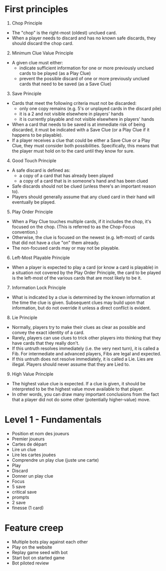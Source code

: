 # First principles
1. Chop Principle
- The "chop" is the right-most (oldest) unclued card.
- When a player needs to discard and has no known safe discards, they should discard the chop card.

2. Minimum Clue Value Principle
- A given clue must either:
  - indicate sufficient information for one or more previously unclued cards to be played (as a Play Clue)
  - prevent the possible discard of one or more previously unclued cards that need to be saved (as a Save Clue)

3. Save Principle
- Cards that meet the following criteria must not be discarded:
  - only one copy remains (e.g. 5's or unplayed cards in the discard pile)
  - it is a 2 and not visible elsewhere in players' hands
  - it is currently playable and not visible elsewhere in players' hands
- When a card that needs to be saved is at immediate risk of being discarded, it must be indicated with a Save Clue (or a Play Clue if it happens to be playable).
- If a player receives a clue that could be either a Save Clue or a Play Clue, they must consider both possibilities. Specifically, this means that the player must hold on to the card until they know for sure.

4. Good Touch Principle
- A safe discard is defined as:
  - a copy of a card that has already been played
  - a copy of a card that is in someone's hand and has been clued
- Safe discards should not be clued (unless there's an important reason to).
- Players should generally assume that any clued card in their hand will eventually be played.

5. Play Order Principle
- When a Play Clue touches multiple cards, if it includes the chop, it's focused on the chop. (This is referred to as the Chop-Focus convention.)
- Otherwise, the clue is focused on the newest (e.g. left-most) of cards that did not have a clue "on" them already.
- The non-focused cards may or may not be playable.

6. Left-Most Playable Principle
- When a player is expected to play a card (or know a card is playable) in a situation not covered by the Play Order Principle, the card to be played is the left-most of the various cards that are most likely to be it.

7. Information Lock Principle
- What is indicated by a clue is determined by the known information at the time the clue is given. Subsequent clues may build upon that information, but do not override it unless a direct conflict is evident.

8. Lie Principle
- Normally, players try to make their clues as clear as possible and convey the exact identity of a card.
- Rarely, players can use clues to trick other players into thinking that they have cards that they really don't.
- If this untruth resolves immediately (i.e. the very next turn), it is called a Fib. For intermediate and advanced players, Fibs are legal and expected.
- If this untruth does not resolve immediately, it is called a Lie. Lies are illegal. Players should never assume that they are Lied to.

9. High Value Principle
- The highest value clue is expected. If a clue is given, it should be interpreted to be the highest value move available to that player.
- In other words, you can draw many important conclusions from the fact that a player did not do some other (potentially higher-value) move.

# Level 1 - Fundamentals

- Position et nom des joueurs
- Premier joueurs
- Cartes de départ
- Lire un clue
- Lire les cartes jouées
- Comprendre un play clue (juste une carte)
- Play
- Discard
- Donner un play clue
- Focus
- 5 save
- critical save
- prompts
- 2 save
- finesse (1 card)


# Feature creep
- Multiple bots play against each other
- Play on the website
- Replay game seed with bot
- Start bot on started game
- Bot piloted review
